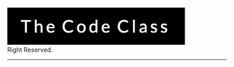 <img src = "https://github.com/evannwes/The-Code-Class---Images/blob/master/logo.png?raw=true"> </img> <br>
Right Reserved.
<hr>

